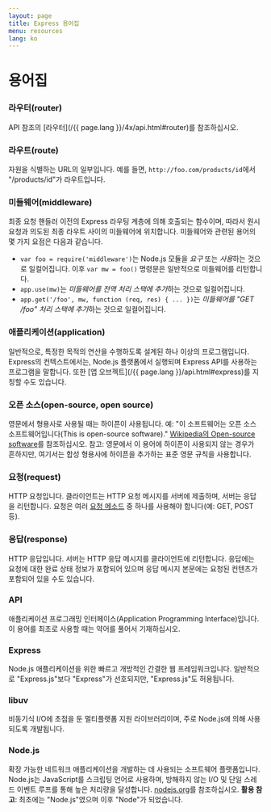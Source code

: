 ```yaml
---
layout: page
title: Express 용어집
menu: resources
lang: ko
---
```


# 용어집

### 라우터(router)

API 참조의 [라우터](/{{ page.lang }}/4x/api.html#router)를 참조하십시오.

### 라우트(route)

자원을 식별하는 URL의 일부입니다.  예를 들면, `http://foo.com/products/id`에서 "/products/id"가 라우트입니다.

### 미들웨어(middleware)

최종 요청 핸들러 이전의 Express 라우팅 계층에 의해 호출되는 함수이며, 따라서 원시 요청과 의도된 최종 라우트 사이의 미들웨어에 위치합니다.  미들웨어와 관련된 용어의 몇 가지 요점은 다음과 같습니다.

  * `var foo = require('middleware')`는 Node.js 모듈을 *요구* 또는 *사용*하는 것으로 일컬어집니다. 이후 `var mw = foo()` 명령문은 일반적으로 미들웨어를 리턴합니다.
  * `app.use(mw)`는 *미들웨어를 전역 처리 스택에 추가*하는 것으로 일컬어집니다.
  * `app.get('/foo', mw, function (req, res) { ... })`는 *미들웨어를 "GET /foo" 처리 스택에 추가*하는 것으로 일컬어집니다.

### 애플리케이션(application)

일반적으로, 특정한 목적의 연산을 수행하도록 설계된 하나 이상의 프로그램입니다.  Express의 컨텍스트에서는, Node.js 플랫폼에서 실행되며 Express API를 사용하는 프로그램을 말합니다.  또한 [앱 오브젝트](/{{ page.lang }}/api.html#express)를 지칭할 수도 있습니다.

### 오픈 소스(open-source, open source)

영문에서 형용사로 사용될 때는 하이픈이 사용됩니다. 예: "이 소프트웨어는 오픈 소스 소프트웨어입니다(This is open-source software)." [Wikipedia의 Open-source software](http://en.wikipedia.org/wiki/Open-source_software)를 참조하십시오. 참고: 영문에서 이 용어에 하이픈이 사용되지 않는 경우가 흔하지만, 여기서는 합성 형용사에 하이픈을 추가하는 표준 영문 규칙을 사용합니다.

### 요청(request)

HTTP 요청입니다.  클라이언트는 HTTP 요청 메시지를 서버에 제출하며, 서버는 응답을 리턴합니다.  요청은 여러 [요청 메소드](https://en.wikipedia.org/wiki/Hypertext_Transfer_Protocol#Request_methods) 중 하나를 사용해야 합니다(예: GET, POST 등).

### 응답(response)

HTTP 응답입니다. 서버는 HTTP 응답 메시지를 클라이언트에 리턴합니다. 응답에는 요청에 대한 완료 상태 정보가 포함되어 있으며 응답 메시지 본문에는 요청된 컨텐츠가 포함되어 있을 수도 있습니다.

### API

애플리케이션 프로그래밍 인터페이스(Application Programming Interface)입니다.  이 용어를 최초로 사용할 때는 약어를 풀어서 기재하십시오.

### Express

Node.js 애플리케이션을 위한 빠르고 개방적인 간결한 웹 프레임워크입니다.  일반적으로 "Express.js"보다 "Express"가 선호되지만, "Express.js"도 허용됩니다.

### libuv

비동기식 I/O에 초점을 둔 멀티플랫폼 지원 라이브러리이며, 주로 Node.js에 의해 사용되도록 개발됩니다.

### Node.js

확장 가능한 네트워크 애플리케이션을 개발하는 데 사용되는 소프트웨어 플랫폼입니다. Node.js는 JavaScript를 스크립팅 언어로 사용하며, 방해하지 않는 I/O 및 단일 스레드 이벤트 루프를 통해 높은 처리량을 달성합니다.  [nodejs.org](http://nodejs.org/)를 참조하십시오. **활용 참고**: 최초에는 "Node.js"였으며 이후 "Node"가 되었습니다.
